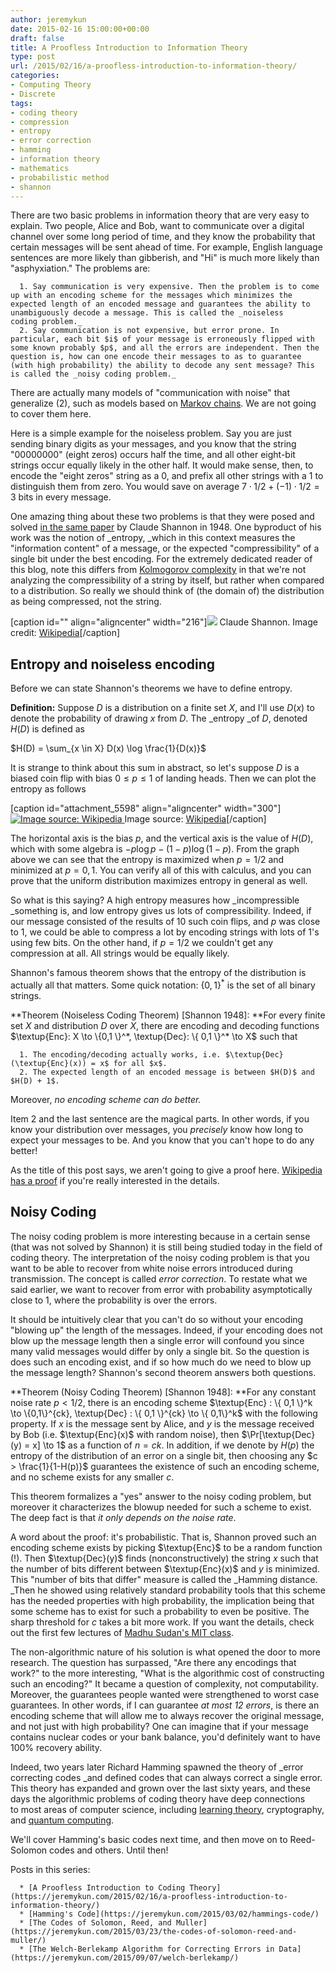 ```yaml
---
author: jeremykun
date: 2015-02-16 15:00:00+00:00
draft: false
title: A Proofless Introduction to Information Theory
type: post
url: /2015/02/16/a-proofless-introduction-to-information-theory/
categories:
- Computing Theory
- Discrete
tags:
- coding theory
- compression
- entropy
- error correction
- hamming
- information theory
- mathematics
- probabilistic method
- shannon
---
```


There are two basic problems in information theory that are very easy to explain. Two people, Alice and Bob, want to communicate over a digital channel over some long period of time, and they know the probability that certain messages will be sent ahead of time. For example, English language sentences are more likely than gibberish, and "Hi" is much more likely than "asphyxiation." The problems are:



	  1. Say communication is very expensive. Then the problem is to come up with an encoding scheme for the messages which minimizes the expected length of an encoded message and guarantees the ability to unambiguously decode a message. This is called the _noiseless coding problem._
	  2. Say communication is not expensive, but error prone. In particular, each bit $i$ of your message is erroneously flipped with some known probably $p$, and all the errors are independent. Then the question is, how can one encode their messages to as to guarantee (with high probability) the ability to decode any sent message? This is called the _noisy coding problem._

There are actually many models of "communication with noise" that generalize (2), such as models based on [Markov chains](http://en.wikipedia.org/wiki/Markov_chain). We are not going to cover them here.

Here is a simple example for the noiseless problem. Say you are just sending binary digits as your messages, and you know that the string "00000000" (eight zeros) occurs half the time, and all other eight-bit strings occur equally likely in the other half. It would make sense, then, to encode the "eight zeros" string as a 0, and prefix all other strings with a 1 to distinguish them from zero. You would save on average $7 \cdot 1/2 + (-1) \cdot 1/2 = 3$ bits in every message.

One amazing thing about these two problems is that they were posed and solved [in the same paper](http://en.wikipedia.org/wiki/A_Mathematical_Theory_of_Communication) by Claude Shannon in 1948. One byproduct of his work was the notion of _entropy, _which in this context measures the "information content" of a message, or the expected "compressibility" of a single bit under the best encoding. For the extremely dedicated reader of this blog, note this differs from [Kolmogorov complexity](http://jeremykun.com/2012/04/21/kolmogorov-complexity-a-primer/) in that we're not analyzing the compressibility of a string by itself, but rather when compared to a distribution. So really we should think of (the domain of) the distribution as being compressed, not the string.

[caption id="" align="aligncenter" width="216"]![](http://upload.wikimedia.org/wikipedia/en/2/2f/Claude_Elwood_Shannon_%281916-2001%29.jpg)
Claude Shannon. Image credit: [Wikipedia](http://en.wikipedia.org/wiki/Claude_Shannon)[/caption]


## Entropy and noiseless encoding


Before we can state Shannon's theorems we have to define entropy.

**Definition:** Suppose $D$ is a distribution on a finite set $X$, and I'll use $D(x)$ to denote the probability of drawing $x$ from $D$. The _entropy _of $D$, denoted $H(D)$ is defined as


$H(D) = \sum_{x \in X} D(x) \log \frac{1}{D(x)}$




It is strange to think about this sum in abstract, so let's suppose $D$ is a biased coin flip with bias $0 \leq p \leq 1$ of landing heads. Then we can plot the entropy as follows




[caption id="attachment_5598" align="aligncenter" width="300"][![Image source: Wikipedia](https://jeremykun.files.wordpress.com/2015/01/screen-shot-2015-02-15-at-6-21-25-pm.png?w=300)
](https://jeremykun.files.wordpress.com/2015/01/screen-shot-2015-02-15-at-6-21-25-pm.png) Image source: [Wikipedia](http://commons.wikimedia.org/wiki/File:Binary_entropy_plot.svg)[/caption]

The horizontal axis is the bias $p$, and the vertical axis is the value of $H(D)$, which with some algebra is $- p \log p - (1-p) \log (1-p)$. From the graph above we can see that the entropy is maximized when $p=1/2$ and minimized at $p=0, 1$. You can verify all of this with calculus, and you can prove that the uniform distribution maximizes entropy in general as well.

So what is this saying? A high entropy measures how _incompressible _something is, and low entropy gives us lots of compressibility. Indeed, if our message consisted of the results of 10 such coin flips, and $p$ was close to 1, we could be able to compress a lot by encoding strings with lots of 1's using few bits. On the other hand, if $p=1/2$ we couldn't get any compression at all. All strings would be equally likely.

Shannon's famous theorem shows that the entropy of the distribution is actually all that matters. Some quick notation: $\{ 0,1 \}^*$ is the set of all binary strings.

**Theorem (Noiseless Coding Theorem) [Shannon 1948]: **For every finite set $X$ and distribution $D$ over $X$, there are encoding and decoding functions $\textup{Enc}: X \to \{0,1 \}^*, \textup{Dec}: \{ 0,1 \}^* \to X$ such that



	  1. The encoding/decoding actually works, i.e. $\textup{Dec}(\textup{Enc}(x)) = x$ for all $x$.
	  2. The expected length of an encoded message is between $H(D)$ and $H(D) + 1$.

Moreover, _no encoding scheme can do better._

Item 2 and the last sentence are the magical parts. In other words, if you know your distribution over messages, you _precisely_ know how long to expect your messages to be. And you know that you can't hope to do any better!

As the title of this post says, we aren't going to give a proof here. [Wikipedia has a proof](http://en.wikipedia.org/wiki/Shannon%27s_source_coding_theorem) if you're really interested in the details.


## Noisy Coding


The noisy coding problem is more interesting because in a certain sense (that was not solved by Shannon) it is still being studied today in the field of coding theory. The interpretation of the noisy coding problem is that you want to be able to recover from white noise errors introduced during transmission. The concept is called _error correction_. To restate what we said earlier, we want to recover from error with probability asymptotically close to 1, where the probability is over the errors.

It should be intuitively clear that you can't do so without your encoding "blowing up" the length of the messages. Indeed, if your encoding does not blow up the message length then a single error will confound you since many valid messages would differ by only a single bit. So the question is does such an encoding exist, and if so how much do we need to blow up the message length? Shannon's second theorem answers both questions.

**Theorem (Noisy Coding Theorem) [Shannon 1948]: **For any constant noise rate $p < 1/2$, there is an encoding scheme $\textup{Enc} : \{ 0,1 \}^k \to \{0,1\}^{ck}, \textup{Dec} : \{ 0,1 \}^{ck} \to \{ 0,1\}^k$ with the following property. If $x$ is the message sent by Alice, and $y$ is the message received by Bob (i.e. $\textup{Enc}(x)$ with random noise), then $\Pr[\textup{Dec}(y) = x] \to 1$ as a function of $n=ck$. In addition, if we denote by $H(p)$ the entropy of the distribution of an error on a single bit, then choosing any $c > \frac{1}{1-H(p)}$ guarantees the existence of such an encoding scheme, and no scheme exists for any smaller $c$.

This theorem formalizes a "yes" answer to the noisy coding problem, but moreover it characterizes the blowup needed for such a scheme to exist. The deep fact is that _it only depends on the noise rate_.

A word about the proof: it's probabilistic. That is, Shannon proved such an encoding scheme exists by picking $\textup{Enc}$ to be a random function (!). Then $\textup{Dec}(y)$ finds (nonconstructively) the string $x$ such that the number of bits different between $\textup{Enc}(x)$ and $y$ is minimized. This "number of bits that differ" measure is called the _Hamming distance. _Then he showed using relatively standard probability tools that this scheme has the needed properties with high probability, the implication being that some scheme has to exist for such a probability to even be positive. The sharp threshold for $c$ takes a bit more work. If you want the details, check out the first few lectures of [Madhu Sudan's MIT class](http://people.csail.mit.edu/madhu/FT01/).

The non-algorithmic nature of his solution is what opened the door to more research. The question has surpassed, "Are there any encodings that work?" to the more interesting, "What is the algorithmic cost of constructing such an encoding?" It became a question of complexity, not computability. Moreover, the guarantees people wanted were strengthened to worst case guarantees. In other words, if I can guarantee _at most 12 errors_, is there an encoding scheme that will allow me to always recover the original message, and not just with high probability? One can imagine that if your message contains nuclear codes or your bank balance, you'd definitely want to have 100% recovery ability.

Indeed, two years later Richard Hamming spawned the theory of _error correcting codes _and defined codes that can always correct a single error. This theory has expanded and grown over the last sixty years, and these days the algorithmic problems of coding theory have deep connections to most areas of computer science, including [learning theory](http://jeremykun.com/2014/01/02/probably-approximately-correct-a-formal-theory-of-learning/), cryptography, and [quantum computing](http://en.wikipedia.org/wiki/Superdense_coding).

We'll cover Hamming's basic codes next time, and then move on to Reed-Solomon codes and others. Until then!

Posts in this series:



	  * [A Proofless Introduction to Coding Theory](https://jeremykun.com/2015/02/16/a-proofless-introduction-to-information-theory/)
	  * [Hamming's Code](https://jeremykun.com/2015/03/02/hammings-code/)
	  * [The Codes of Solomon, Reed, and Muller](https://jeremykun.com/2015/03/23/the-codes-of-solomon-reed-and-muller/)
	  * [The Welch-Berlekamp Algorithm for Correcting Errors in Data](https://jeremykun.com/2015/09/07/welch-berlekamp/)

